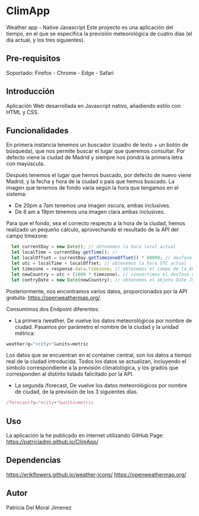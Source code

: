 # ClimApp
Weather app - Native Javascript
Este proyecto es una aplicación del tiempo, en el que se especifica la previsión meteorológica de cuatro días (el día actual, y los tres siguientes).

## Pre-requisitos

Soportado: Firefox - Chrome - Edge - Safari

## Introducción
Aplicación Web desarrollada en Javascript nativo, añadiendo estilo con HTML y CSS.

## Funcionalidades

En primera instancia tenemos un buscador (cuadro de texto + un botón de búsqueda), que nos permite buscar el lugar que queremos consultar.
Por defecto viene la ciudad de Madrid y siempre nos pondrá la primera letra con mayúscula.

Después tenemos el lugar que hemos buscado, por defecto de nuevo viene Madrid, y la fecha y hora de la ciudad o pais que hemos buscado.
La imagen que tenemos de fondo varia según la hora que tengamos en el sistema:
  - De 20pm a 7am tenemos una imagen oscura, ambas inclusives.
  - De 8 am a 19pm tenemos una imagen clara ambas inclusives.
 
 Para que el fondo, sea el correcto respecto a la hora de la ciudad, hemos realizado un pequeño cálculo, aprovechando el resultado de la API del campo timezone:
 ``` js
   let currentDay = new Date(); // obtenemos la hora local actual
   let localTime = currentDay.getTime(); // 
   let localOffset = currentDay.getTimezoneOffset() * 60000; // desfase horario local
   let utc = localTime + localOffset; // obtenemos la hora UTC actual
   let timezone = response.data.timezone; // obtenemos el campo de la API
   let newCountry = utc + (1000 * timezone); // convertimos el desfase de la ciudad de destino en milisegundos
   let contryDate = new Date(newCountry); // obtenemos el objeto Date JS de la ciudad deseada
```

Posteriormente, nos encontramos varios datos, proporcionados por la API gratuita: https://openweathermap.org/.

Consumimos dos Endpoint diferentes:
  - La primera /weather, 
De vuelve los datos meteorológicos por nombre de ciudad.
Pasamos por parámetro el nombre de la ciudad y la unidad métrica: 
``` js 
weather?q="+city+"&units=metric 
```
Los datos que se encuentran en el container central, son los datos a tiempo real de la ciudad introducida. 
Todos los datos se actualizan, incluyendo el símbolo correspondiente a la previsión climatológica, y los grados que corresponden al distinto listado falicitado por la API.
   
  - La segunda /forecast, 
 De vuelve los datos meteorológicos por nombre de ciudad, de la previsión de los 3 siguientes días.
 ``` js
 /forecast?q="+city+"&units=metric
 ```
 
 ## Uso
 La aplicación la he publicado en internet utilizando GitHub Page: https://patriciadmj.github.io/ClimApp/
 
 ## Dependencias
 https://erikflowers.github.io/weather-icons/
 https://openweathermap.org/
 
 ## Autor
 Patricia Del Moral Jimenez
